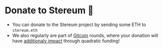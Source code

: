 # Donate to Stereum 🙏

- You can donate to the Stereum project by sending some ETH to `stereum.eth`
- We also regularly are part of [Gitcoin](https://www.gitcoin.co/) rounds, where your donation will have [additionaly impact](https://checker.gitcoin.co/public/project/show/stereum-ethereum-node-installer-manager) through quadratic funding! 